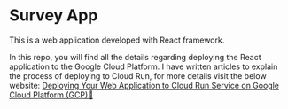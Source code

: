 # Survey App
This is a web application developed with React framework.

In this repo, you will find all the details regarding deploying the React application to the Google Cloud Platform. I have written articles to explain the process of deploying to Cloud Run, for more details visit the below website: [Deploying Your Web Application to Cloud Run Service on Google Cloud Platform (GCP)🚀](https://medium.com/@sultanalkhubayzi/deploying-your-web-app-to-cloud-run-service-on-google-cloud-platform-gcp-e6bf6154dff4)
